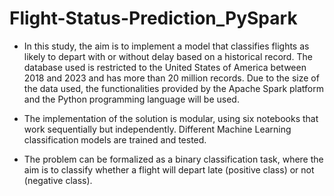 # Flight-Status-Prediction_PySpark
 
* In this study, the aim is to implement a model that classifies flights as likely to depart with or without delay based on a historical record. The database used is restricted to the United States of America between 2018 and 2023 and has more than 20 million records. Due to the size of the data used, the functionalities provided by the Apache Spark platform and the Python programming language will be used.

* The implementation of the solution is modular, using six notebooks that work sequentially but independently. Different Machine Learning classification models are trained and tested.

* The problem can be formalized as a binary classification task, where the aim is to classify whether a flight will depart late (positive class) or not (negative class).